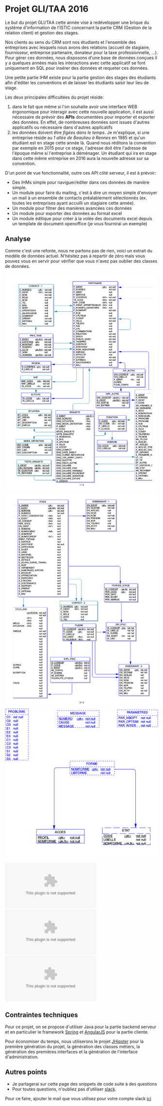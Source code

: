 # Projet GLI/TAA 2016

Le but du projet GLI/TAA cette année vise à redévelopper une brique du système d'information de l'ISTIC concernant la partie CRM (Gestion de la relation client) et gestion des stages.

Nos clients au sens du CRM sont nos étudiants et l'ensemble des entreprises avec lesquels nous avons des relations (accueil de stagiaire, fournisseur, entreprise partenaire, donateur pour la taxe professionnelle, ...). Pour gérer ces données, nous disposons d'une base de données conçues il y a quelques années mais les interactions avec cette applicatif se font uniquement en SQL pour insérer des données et requeter ces données.

Une petite partie IHM existe pour la partie gestion des stages des étudiants afin d'éditer les conventions et de laisser les étudiants saisir leur lieu de stage.

Les deux principales difficultées du projet réside:

1. dans le fait que même si l'on souhaite avoir une interface WEB érgonomique pour interagir avec cette nouvelle application, il est aussi nécessaire de prévoir des **APIs** documentées pour importer et exporter des données. En effet, de nombreuses données sont issues d'autres applicatifs ou nécessaire dans d'autres applicatifs
2. les données doivent être *figées dans le temps*. Je m'explique, si une entreprise réside au *1 allée de Beaulieu à Rennes* en 1985 et qu'un étudiant est en stage cette année là. Quand nous réditons la convention par exemple en 2015 pour ce stage, l'adresse doit être l'adresse de l'époque même si l'entreprise à déménager. Un étudiant qui ira en stage dans cette même entreprise en 2016 aura la nouvelle adresse sur sa convention.

D'un point de vue fonctionnalité, outre ces API côté serveur, il est à prévoir:

* Des IHMs simple pour naviguer/éditer dans ces données de manière simple.
* Un module pour faire du mailing, c'est à dire un moyen simple d'envoyer un mail à un ensemble de contacts préalablement sélectionnés (ex. toutes les entreprises ayant accuilli un stagiaire cette année).
* Un module pour filtrer des manières avancées ces données
* Un module pour exporter des données au format excel
* Un module éditique pour créer à la volée des documents excel depuis un template de document openoffice (je vous fournirai un exemple)


## Analyse

Comme c'est une refonte, nous ne partons pas de rien, voici un extrait du modèle de données actuel. N'hésitez pas à repartir de zéro mais vous pouvez vous en servir pour vérifier que vous n'avez pas oublier des classes de données.

![](img/TAADataModel1.png)
![](img/TAADataModel2.png)
![](img/TAADataModel3.png)

![partie 1](data/Extraction_Toast_juillet_2016_Partie_1_Filtre.zip)
![partie 2](data/Extraction_Toast_juillet_2016_Partie_2_Filtre.zip)
![partie 3](data/Extraction_Toast_juillet_2016_Partie_3_Filtre.zip)


## Contraintes techniques

Pour ce projet, on se propose d'utiliser Java pour la partie backend serveur et en particulier le framework [Spring](https://spring.io/) et [AngularJS](https://angularjs.org/) pour la partie cliente.

Pour économiser du temps, nous utiliserons le projet [JHipster](http://jhipster.github.io/) pour la première génération du projet, la génération des classes métiers, la génération des premières interfaces et la génération de l'interface d'administration.


## Autres points
* Je partagerai sur cette page des snippets de code suite à des questions
* Pour toutes questions, n'oubliez pas d'utiliser [slack](https://master-istic.slack.com/archives/taa2016).

Pour ce faire, ajouter le mail que vous utilisez pour votre compte slack [ici](https://docs.google.com/spreadsheets/d/13cp7KjoXZa63RIvMUgWL5nVs98w3UdMIX5wdSn-OO1Y/edit?usp=sharing)
